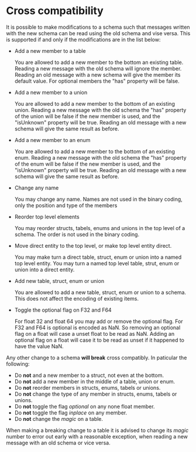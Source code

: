 # Cross compatibility

It is possible to make modifications to a schema such that messages written with the new schema can be read using the old schema and vise versa.
This is supported if and only if the modifications are in the list below:

* Add a new member to a table

    You are allowed to add a new member to the bottom an existing table. 
    Reading a new message with the old schema will ignore the member. 
    Reading an old message with a new schema will give the member its default value. 
    For optional members the "has" property will be false.

* Add a new member to a union

    You are allowed to add a new member to the bottom of an existing union.
    Reading a new message with the old schema the "has" property of the union will be false if the new member is used, and the "isUnknown" property will be true.
    Reading an old message with a new schema will give the same result as before.

* Add a new member to an enum

    You are allowed to add a new member to the bottom of an existing enum.
    Reading a new message with the old schema the "has" property of the enum will be false if the new member is used, and the "isUnknown" property will be true.
    Reading an old message with a new schema will give the same result as before.

* Change any name

    You may change any name. Names are not used in the binary coding, only the position and type of the members

* Reorder top level elements

    You may reorder structs, tabels, enums and unions in the top level of a schema. The order is not used in the binary coding.

* Move direct entity to the top level, or make top level entity direct.

    You may make turn a direct table, struct, enum or union into a named top level entity. 
    You may turn a named top level table, strut, enum or union into a direct entity.
   
* Add new table, struct, enum or union

    You are allowed to add a new table, struct, enum or union to a schema. This does not affect the encoding of existing items.

* Toggle the optional flag on F32 and F64

    For float 32 and float 64 you may add or remove the optional flag. For F32 and F64 is optional is encoded as NaN. 
    So removing an optional flag on a float will case a unset float to be read as NaN.
    Adding an optional flag on a float will case it to be read as unset if it happened to have the value NaN.

Any other change to a schema **will break** cross compatibly. In paticular the following:
* Do **not** and a new member to a struct, not even at the bottom.
* Do **not** add a new member in the middle of a table, union or enum.
* Do **not** reorder members in structs, enums, tabels or unions.
* Do **not** change the type of any member in structs, enums, tabels or unions.
* Do **not** toggle the flag *optional* on any none float member.
* Do **not** toggle the flag *inplace* on any member.
* Do **not** change the *magic* on a table.

When making a breaking change to a table it is advised to change its *magic* number to error out early with a reasonable exception, when reading a new message with an old schema or vice versa.
